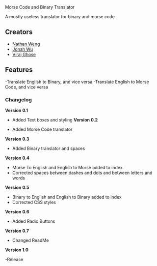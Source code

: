 Morse Code and Binary Translator

A mostly useless translator for binary and morse code

## Creators

- [Nathan Weng](https://deadseye40.github.io/)
- [Jonah Wu](https://chaikachicken-153.github.io/)
- [Viraj Ghose](http://swiftninja99.github.io)

## Features

-Translate English to Binary, and vice versa
-Translate English to Morse Code, and vice versa

### Changelog

**Version 0.1**

- Added Text boxes and styling
**Version 0.2**

- Added Morse Code translator

**Version 0.3**

- Added Binary translator and spaces

**Version 0.4**

- Morse To English and English to Morse added to index
- Corrected spaces between dashes and dots and between letters and words

**Version 0.5**

- Binary to English and English to Binary added to index
- Corrected CSS styles

**Version 0.6**

- Added Radio Buttons

**Version 0.7**

- Changed ReadMe

**Version 1.0**

-Release

